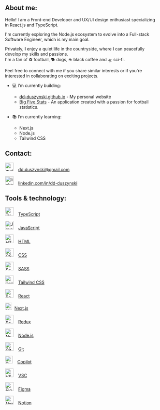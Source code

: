 ## About me:
Hello! I am a Front-end Developer and UX/UI design enthusiast specializing in React.js and TypeScript. 

I'm currently exploring the Node.js ecosystem to evolve into a Full-stack Software Engineer, which is my main goal.

Privately, I enjoy a quiet life in the countryside, where I can peacefully develop my skills and passions. </br> I'm a fan of ⚽ football, 🐕 dogs, ☕ black coffee and 🛸 sci-fi.

Feel free to connect with me if you share similar interests or if you're interested in collaborating on exciting projects.

- 💻 I’m currently building:
  - [dd-duszynski.github.io](https://dd-duszynski.github.io/) - My personal website
  - [Big Five Stats](https://big-five-stats-git-main-dd-duszynski.vercel.app/) - An application created with a passion for football statistics.
  
- 📚 I’m currently learning:
  - Next.js
  - Node.js
  - Tailwind CSS

## Contact: 
<img alt="mail" title="mail" src="https://seekicon.com/free-icon-download/envelope-letter_1.svg" height="28"> &nbsp;&nbsp; 
[dd.duszynski@gmail.com](mailto:dd.duszynski@gmail.com)

<img alt="linkedin" title="linkedin" src="https://seekicon.com/free-icon-download/linkedin-option_1.svg" height="28"> &nbsp;&nbsp; 
[linkedin.com/in/dd-duszynski](https://www.linkedin.com/in/dd-duszynski)

## Tools & technology:
<img alt="TypeScript" title="TypeScript" src="https://seekicon.com/free-icon-download/typescript_2.svg" height="28"> &nbsp;&nbsp; [TypeScript](https://www.typescriptlang.org/) &nbsp;&nbsp;

<img alt="JavaScript" title="JavaScript" src="https://seekicon.com/free-icon-download/javascript_3.svg" height="28"> &nbsp;&nbsp; [JavaScript](https://developer.mozilla.org/en-US/docs/Web/JavaScript) &nbsp;&nbsp;

<img alt="HTML" title="HTML" src="https://seekicon.com/free-icon-download/html-5_1.svg" height="28"> &nbsp;&nbsp; [HTML](https://developer.mozilla.org/en-US/docs/Web/HTML) &nbsp;&nbsp;

<img alt="CSS" title="CSS" src="https://seekicon.com/free-icon-download/css-3_2.svg" height="28"> &nbsp;&nbsp; [CSS](https://developer.mozilla.org/en-US/docs/Web/CSS) &nbsp;&nbsp;

<img alt="Sass" title="Sass" src="https://seekicon.com/free-icon-download/sass_4.svg" height="28"> &nbsp;&nbsp; [SASS](https://sass-lang.com/) &nbsp;&nbsp;

<img alt="Tailwind CSS" title="Tailwind" src="https://www.svgrepo.com/show/354431/tailwindcss-icon.svg" height="28"> &nbsp;&nbsp; [Tailwind CSS](https://tailwindcss.com) &nbsp;&nbsp;

<img alt="React" title="React" src="https://seekicon.com/free-icon-download/reactjs_1.svg" height="28"> &nbsp;&nbsp; [React](https://react.dev/) &nbsp;&nbsp;

<img alt="Next.js" title="Next" src="https://cdn.worldvectorlogo.com/logos/nextjs-2.svg" height="23"> &nbsp;[Next.js](https://nextjs.org/) &nbsp;&nbsp;

<img alt="Redux" title="Redux" src="https://seekicon.com/free-icon-download/redux_2.svg" height="28"> &nbsp;&nbsp; [Redux](https://redux.js.org/) &nbsp;&nbsp;

<img alt="Node" title="Node" src="https://seekicon.com/free-icon-download/nodejs_2.svg" height="28"> &nbsp;&nbsp; [Node.js](https://nodejs.org/en) &nbsp;&nbsp;

<img alt="Git" title="Git" src="https://seekicon.com/free-icon-download/git_6.svg" height="28"> &nbsp;&nbsp; [Git](https://git-scm.com/) &nbsp;&nbsp;

<img alt="Copilot" title="Copilot" src="https://miro.medium.com/v2/resize:fit:700/0*oRRpMJ9XqkRnYLhW.png" height="25"> &nbsp;&nbsp; [Copilot](https://github.com/features/copilot) &nbsp;&nbsp;

<img alt="VSC" title="VSC" src="https://seekicon.com/free-icon-download/visual-studio-code_2.svg" height="28"> &nbsp;&nbsp; [VSC](https://code.visualstudio.com/) &nbsp;&nbsp;

<img alt="Figma" title="Figma" src="https://seekicon.com/free-icon-download/figma_5.svg" height="28"> &nbsp;&nbsp; [Figma](https://www.figma.com/files/recents-and-sharing?fuid=814962753234727217) &nbsp;&nbsp;

<img alt="Notion" title="Notion" src="https://seekicon.com/free-icon-download/notion_1.svg" height="28"> &nbsp;&nbsp; [Notion](https://www.notion.so/) &nbsp;&nbsp;

